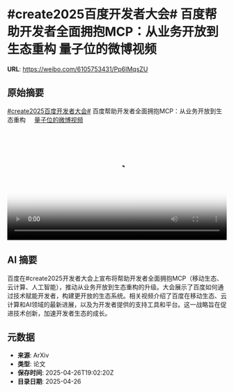 # #create2025百度开发者大会# 百度帮助开发者全面拥抱MCP：从业务开放到生态重构 量子位的微博视频

**URL**: https://weibo.com/6105753431/Pp6IMqsZU

## 原始摘要

<a href="https://m.weibo.cn/search?containerid=231522type%3D1%26t%3D10%26q%3D%23create2025%E7%99%BE%E5%BA%A6%E5%BC%80%E5%8F%91%E8%80%85%E5%A4%A7%E4%BC%9A%23&amp;extparam=%23create2025%E7%99%BE%E5%BA%A6%E5%BC%80%E5%8F%91%E8%80%85%E5%A4%A7%E4%BC%9A%23" data-hide=""><span class="surl-text">#create2025百度开发者大会#</span></a> 百度帮助开发者全面拥抱MCP：从业务开放到生态重构 <a href="https://video.weibo.com/show?fid=1034:5159839148474385" data-hide=""><span class="url-icon"><img style="width: 1rem;height: 1rem" src="https://h5.sinaimg.cn/upload/2015/09/25/3/timeline_card_small_video_default.png" referrerpolicy="no-referrer"></span><span class="surl-text">量子位的微博视频</span></a> <br clear="both"><div style="clear: both"></div><video controls="controls" poster="https://tvax2.sinaimg.cn/orj480/006Fd7o3ly1i0uogdll66j30u01hcgqg.jpg" style="width: 100%"><source src="https://f.video.weibocdn.com/o0/o3mYz7QQlx08nMGTlrWo01041200yxVA0E010.mp4?label=mp4_720p&amp;template=720x1280.24.0&amp;ori=0&amp;ps=1CwnkDw1GXwCQx&amp;Expires=1745697732&amp;ssig=OAdPlh%2BzEb&amp;KID=unistore,video"><source src="https://f.video.weibocdn.com/o0/zP7j5y9Dlx08nMGTDHos01041200kmdj0E010.mp4?label=mp4_hd&amp;template=540x960.24.0&amp;ori=0&amp;ps=1CwnkDw1GXwCQx&amp;Expires=1745697732&amp;ssig=9trj1Mo4IG&amp;KID=unistore,video"><source src="https://f.video.weibocdn.com/o0/4Wa2VDQmlx08nMGSY6n601041200bkdd0E010.mp4?label=mp4_ld&amp;template=360x640.24.0&amp;ori=0&amp;ps=1CwnkDw1GXwCQx&amp;Expires=1745697732&amp;ssig=BL3kAbqrJp&amp;KID=unistore,video"><p>视频无法显示，请前往<a href="https://video.weibo.com/show?fid=1034%3A5159839148474385" target="_blank" rel="noopener noreferrer">微博视频</a>观看。</p></video>

## AI 摘要

百度在#create2025开发者大会上宣布将帮助开发者全面拥抱MCP（移动生态、云计算、人工智能），推动从业务开放到生态重构的升级。大会展示了百度如何通过技术赋能开发者，构建更开放的生态系统。相关视频介绍了百度在移动生态、云计算和AI领域的最新进展，以及为开发者提供的支持工具和平台。这一战略旨在促进技术创新，加速开发者生态的成长。

## 元数据

- **来源**: ArXiv
- **类型**: 论文
- **保存时间**: 2025-04-26T19:02:20Z
- **目录日期**: 2025-04-26
